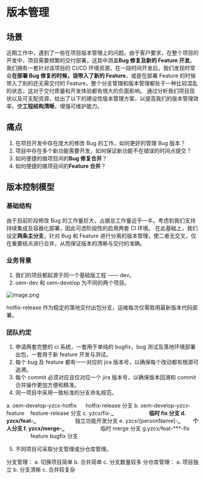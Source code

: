 # 版本管理

## 场景

近期工作中，遇到了一些在项目版本管理上的问题。由于客户要求，在整个项目的开发中，项目需要频繁的交付部署，这其中涵盖**Bug 修复及新的 Feature 开发**。
我们拥有一套针对该项目的 CI/CD 环境资源，在一段时间开发后，我们发现时常会**在部署 Bug 修复的时候，误带入了新的 Feature**，或是在部署 Feature 的时候带入了别的还无需交付的 Feature，整个分支管理和版本管理都处于一种比较混乱的状态，这对于交付质量和开发体验都有很大的负面影响。
通过分析我们项目现状以及可支配资源，给出了以下的建设性版本管理方案，以提高我们的版本管理效率，使**工程结构清晰**，增强可维护能力。

## 痛点

1. 在项目开发中存在庞大的修改 Bug 的工作，如何更好的管理 Bug 版本？
1. 项目中存在多个新功能需要开发，如何保证新功能不在错误的时间点提交？
1. 如何便捷的做项目间的**Bug 修复合并**？
1. 如何便捷的做项目间的**Feature 合并**？

## 版本控制模型

### 基础结构

由于目前阶段修改 Bug 的工作量巨大，占据总工作量近乎一半。考虑到我们支持持续集成及容器化部署，因此可虑阶段性的启用两套 CI 环境。
在此基础上，我们设定**两条主分支**，针对 Bug 和 Feature 进行分离的版本管理，使二者无交叉，仅在重要结点进行合并，从而保证版本的清晰与交付的准确。

### 业务背景

1. 我们的项目都起源于同一个基础版工程 —— dev。
2. oem-dev 和 oem-develop 为不同的两个项目。

![image.png](https://cdn.nlark.com/yuque/0/2019/png/105311/1575705318064-3df72a4f-c458-4b40-a0b1-382bd536f0b9.png#align=left&display=inline&height=682&name=image.png&originHeight=682&originWidth=1482&size=97264&status=done&style=none&width=1482)

hotfix-release 作为稳定的落地交付出包分支，运维每次仅需取用最新版本代码部署。

### 团队约定

1. 申请两套完整的 ci 系统，一套用于单纯的 bugfix，bug 测试及落地环境部署出包，一套用于新 feature 开发与测试。
1. 每个 bug 及 feature 都有一一对应的 jira 版本号，以确保每个改动都有根源可追溯。
1. 每个 commit 必须对应且仅对应一个 jira 版本号，以确保版本回溯和 commit 合并操作更加方便和精准。
1. 同一项目中采用一致标准的分支命名规范。

a. oem-develop-yzcx-hotfix      hotfix-release 分支
b. oem-develop-yzcx-feature    feature-release 分支
c. yzcx/fix-**_                            临时 fix 分支
d. yzcx/feat-_**                          独立功能开发分支
e. yzcx/[personName]-**_          个人分支
f. yzcx/merge-_**                        临时 merge 分支
g.yzcx/feat-\*\*\*-fix                      feature bugfix 分支

5. 不同项目可采取分支管理或分仓库管理。

分支管理：
a. 切换项目简单
b. 合并简单
c. 分支数量较多
分仓库管理：
a. 项目独立
b. 分支清晰
c. 合并较复杂
